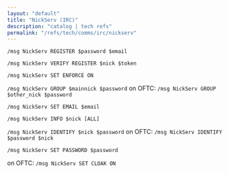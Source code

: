```yaml
---
layout: "default"
title: "NickServ (IRC)"
description: "catalog | tech refs"
permalink: "/refs/tech/comms/irc/nickserv"
---
```


```/msg NickServ REGISTER $password $email```

```/msg NickServ VERIFY REGISTER $nick $token```

```/msg NickServ SET ENFORCE ON```

```/msg NickServ GROUP $mainnick $password```
on OFTC: `/msg NickServ GROUP $other_nick $password`

```/msg NickServ SET EMAIL $email```

```/msg NickServ INFO $nick [ALL]```

```/msg NickServ IDENTIFY $nick $password```
on OFTC: `/msg NickServ IDENTIFY $password $nick`

```/msg NickServ SET PASSWORD $password```

on OFTC: `/msg NickServ SET CLOAK ON`
